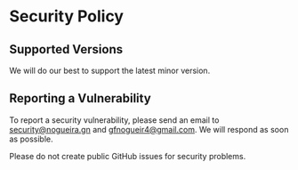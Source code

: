 # Security Policy

## Supported Versions

We will do our best to support the latest minor version.

## Reporting a Vulnerability

To report a security vulnerability, please send an email to security@nogueira.gn and  gfnogueir4@gmail.com. We will respond as soon as possible.

Please do not create public GitHub issues for security problems.
